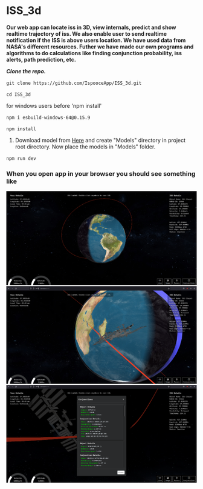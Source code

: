 # ISS_3d

<b>Our web app can locate iss in 3D, view internals, predict and show realtime trajectory of iss. We also enable user to send realtime notification if the ISS is above users location. We have used data from NASA's different resources. Futher we have made our own programs and algorithms to do calculations like finding conjunction probability, iss alerts, path prediction, etc. </b>

***Clone the repo.***
 ```
git clone https://github.com/IspooceApp/ISS_3d.git
```
```
cd ISS_3d
```

for windows users before 'npm install'
```
npm i esbuild-windows-64@0.15.9
```

```
npm install
``` 

 <ol>
 <li>Download model from <a href="https://drive.google.com/drive/folders/169ZXvr8X_oZi-jxUoCQpWhKB6F__CzDr?usp=sharing">Here</a> and create "Models" directory in project root directory. Now place the models in "Models" folder. </br>
 </ol>


```
npm run dev
```


<h3>When you open app in your browser you should see something like</h3>

![frontend](https://github.com/IspooceApp/ISS_3d/blob/main/IMAGES/Screenshot_1.png)
![frontend](https://github.com/IspooceApp/ISS_3d/blob/main/IMAGES/Screenshot_2.png)
![function](https://github.com/IspooceApp/ISS_3d/blob/main/IMAGES/Screenshot_3.png)
